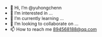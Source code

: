 - 👋 Hi, I’m @yuhongchenn
- 👀 I’m interested in ...
- 🌱 I’m currently learning ...
- 💞️ I’m looking to collaborate on ...
- 📫 How to reach me 894568188@qq.com

<!---
yuhongchenn/yuhongchenn is a ✨ special ✨ repository because its `README.md` (this file) appears on your GitHub profile.
You can click the Preview link to take a look at your changes.
--->
